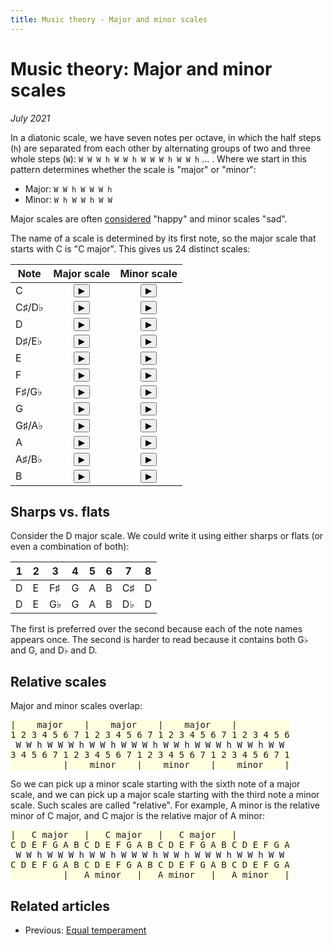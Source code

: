 ```yaml
---
title: Music theory - Major and minor scales
---
```

<script src="Sound.js"></script>

# Music theory: Major and minor scales

*July 2021*

<script>var d = 587.3295;</script>

In a diatonic scale, we have seven notes per octave, in which the half steps (`h`) are separated from each other by alternating groups of two and three whole steps (`W`): `W W W h W W h W W W h W W h` ... . Where we start in this pattern determines whether the scale is "major" or "minor":

* Major: `W W h W W W h`
* Minor: `W h W W h W W`

Major scales are often [considered](https://www.reddit.com/r/musictheory/comments/9wf9me/why_are_minor_keys_sad_and_major_keys_happy/) "happy" and minor scales "sad".

The name of a scale is determined by its first note, so the major scale that starts with C is "C major". This gives us 24 distinct scales:

| Note             | Major scale | Minor scale |
| ---------------- | :---------: | :---------: |
| C                | <button onclick="playMajorScale(note.C)">&#9654;</button> | <button onclick="playMinorScale(note.C)">&#9654;</button> |
| C&sharp;/D&flat; | <button onclick="playMajorScale(note.Csharp)">&#9654;</button> | <button onclick="playMinorScale(note.Csharp)">&#9654;</button> |
| D                | <button onclick="playMajorScale(note.D)">&#9654;</button> | <button onclick="playMinorScale(note.D)">&#9654;</button> |
| D&sharp;/E&flat; | <button onclick="playMajorScale(note.Dsharp)">&#9654;</button> | <button onclick="playMinorScale(note.Dsharp)">&#9654;</button> |
| E                | <button onclick="playMajorScale(note.E)">&#9654;</button> | <button onclick="playMinorScale(note.E)">&#9654;</button> |
| F                | <button onclick="playMajorScale(note.F)">&#9654;</button> | <button onclick="playMinorScale(note.F)">&#9654;</button> |
| F&sharp;/G&flat; | <button onclick="playMajorScale(note.Fsharp)">&#9654;</button> | <button onclick="playMinorScale(note.Fsharp)">&#9654;</button> |
| G                | <button onclick="playMajorScale(note.G)">&#9654;</button> | <button onclick="playMinorScale(note.G)">&#9654;</button> |
| G&sharp;/A&flat; | <button onclick="playMajorScale(note.Gsharp)">&#9654;</button> | <button onclick="playMinorScale(note.Gsharp)">&#9654;</button> |
| A                | <button onclick="playMajorScale(note.A)">&#9654;</button> | <button onclick="playMinorScale(note.A)">&#9654;</button> |
| A&sharp;/B&flat; | <button onclick="playMajorScale(note.Asharp)">&#9654;</button> | <button onclick="playMinorScale(note.Asharp)">&#9654;</button> |
| B                | <button onclick="playMajorScale(note.B)">&#9654;</button> | <button onclick="playMinorScale(note.B)">&#9654;</button> |

## Sharps vs. flats

Consider the D major scale. We could write it using either sharps or flats (or even a combination of both):

| 1 | 2 | 3        | 4 | 5 | 6 | 7        | 8 |
| - | - | -------- | - | - | - | -------- | - |
| D | E | F&sharp; | G | A | B | C&sharp; | D |
| D | E | G&flat;  | G | A | B | D&flat;  | D |

The first is preferred over the second because each of the note names appears once. The second is harder to read because it contains both G&flat; and G, and D&flat; and D.

## Relative scales

Major and minor scales overlap:

<pre>
<span style="background-color:lightyellow">|    major    |    major    |    major    |          
1 2 3 4 5 6 7 1 2 3 4 5 6 7 1 2 3 4 5 6 7 1 2 3 4 5 6</span>
 W W h W W W h W W h W W W h W W h W W W h W W h W W 
<span style="background-color:lightyellow">3 4 5 6 7 1 2 3 4 5 6 7 1 2 3 4 5 6 7 1 2 3 4 5 6 7 1
          |    minor    |    minor    |    minor    |</span>
</pre>

So we can pick up a minor scale starting with the sixth note of a major scale, and we can pick up a major scale starting with the third note a minor scale. Such scales are called "relative". For example, A minor is the relative minor of C major, and C major is the relative major of A minor:

<pre>
<span style="background-color:lightyellow">|   C major   |   C major   |   C major   |
C D E F G A B C D E F G A B C D E F G A B C D E F G A</span>
 W W h W W W h W W h W W W h W W h W W W h W W h W W 
<span style="background-color:lightyellow">C D E F G A B C D E F G A B C D E F G A B C D E F G A
          |   A minor   |   A minor   |   A minor   |</span>
</pre>


## Related articles

* Previous: [Equal temperament](05-EqualTemperament.html)
